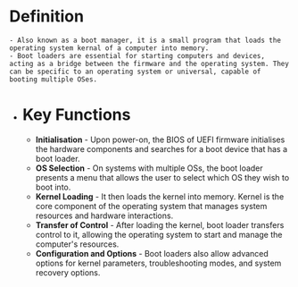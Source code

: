 # Definition
	- Also known as a boot manager, it is a small program that loads the operating system kernal of a computer into memory.
	- Boot loaders are essential for starting computers and devices, acting as a bridge between the firmware and the operating system. They can be specific to an operating system or universal, capable of booting multiple OSes.
- # Key Functions
	- **Initialisation** - Upon power-on, the BIOS of UEFI firmware initialises the hardware components and searches for a boot device that has a boot loader.
	- **OS Selection** - On systems with multiple OSs, the boot loader presents a menu that allows the user to select which OS they wish to boot into.
	- **Kernel Loading** - It then loads the kernel into memory. Kernel is the core component of the operating system that manages system resources and hardware interactions.
	- **Transfer of Control** - After loading the kernel, boot loader transfers control to it, allowing the operating system to start and manage the computer's resources.
	- **Configuration and Options** - Boot loaders also allow advanced options for kernel parameters, troubleshooting modes, and system recovery options.